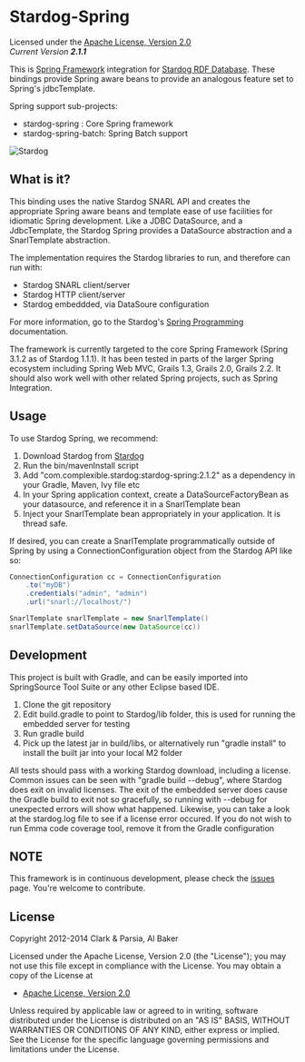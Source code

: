 Stardog-Spring
==========

Licensed under the [Apache License, Version 2.0](http://www.apache.org/licenses/LICENSE-2.0)  
_Current Version **2.1.1**_ 

This is [Spring Framework](http://springsource.org) integration for [Stardog RDF Database](http://stardog.com). These bindings
provide Spring aware beans to provide an analogous feature set to Spring's 
jdbcTemplate.  

Spring support sub-projects:
* stardog-spring : Core Spring framework
* stardog-spring-batch: Spring Batch support


![Stardog](http://docs.stardog.com/img/sd.png)    

## What is it? ##

This binding uses the native Stardog SNARL API and creates the appropriate Spring aware beans and template ease of use facilities for idiomatic Spring development.  Like a JDBC DataSource, and a JdbcTemplate, the Stardog Spring provides a DataSource abstraction and a SnarlTemplate abstraction.

The implementation requires the Stardog libraries to run, and therefore can run with:

* Stardog SNARL client/server
* Stardog HTTP client/server
* Stardog embeddded, via DataSoure configuration

For more information, go to the Stardog's [Spring Programming](http://stardog.com/docs/spring/) documentation.

The framework is currently targeted to the core Spring Framework (Spring 3.1.2 as of Stardog 1.1.1).  It has been tested in parts of the larger Spring ecosystem including Spring Web MVC, Grails 1.3, Grails 2.0, Grails 2.2.  It should also work well with other related Spring projects, such as Spring Integration.

## Usage ##

To use Stardog Spring, we recommend:

1. Download Stardog from [Stardog](http://stardog.com)
2. Run the bin/mavenInstall script
3. Add "com.complexible.stardog:stardog-spring:2.1.2" as a dependency in your Gradle, Maven, Ivy file etc
4. In your Spring application context, create a DataSourceFactoryBean as your datasource, and reference it in a SnarlTemplate bean
5. Inject your SnarlTemplate bean appropriately in your application.  It is thread safe.

If desired, you can create a SnarlTemplate programmatically outside of Spring by using a ConnectionConfiguration object from the Stardog API like so:

```groovy
ConnectionConfiguration cc = ConnectionConfiguration
	.to("myDB")
	.credentials("admin", "admin")
	.url("snarl://localhost/")

SnarlTemplate snarlTemplate = new SnarlTemplate()
snarlTemplate.setDataSource(new DataSource(cc))
```


## Development ##

This project is built with Gradle, and can be easily imported into SpringSource Tool Suite or any other Eclipse based IDE. 


1. Clone the git repository
2. Edit build.gradle to point to Stardog/lib folder, this is used for running the embedded server for testing
3. Run gradle build
4. Pick up the latest jar in build/libs, or alternatively run "gradle install" to install the built jar into your local M2 folder

All tests should pass with a working Stardog download, including a license.  Common issues can be seen with "gradle build --debug", where Stardog does exit on invalid licenses.  The exit of the embedded server does cause the Gradle build to exit not so gracefully, so running with --debug for unexpected errors will show what happened.  Likewise, you can take a look at the stardog.log file to see if a license error occured.  If you do not wish to run Emma code coverage tool, remove it from the Gradle configuration


## NOTE ##

This framework is in continuous development, please check the [issues](https://github.com/complexible/stardog-spring/issues) page. You're welcome to contribute.

## License

Copyright 2012-2014 Clark & Parsia, Al Baker

Licensed under the Apache License, Version 2.0 (the "License");
you may not use this file except in compliance with the License.
You may obtain a copy of the License at

* [Apache License, Version 2.0](http://www.apache.org/licenses/LICENSE-2.0)  

Unless required by applicable law or agreed to in writing, software
distributed under the License is distributed on an "AS IS" BASIS,
WITHOUT WARRANTIES OR CONDITIONS OF ANY KIND, either express or implied.
See the License for the specific language governing permissions and
limitations under the License.
